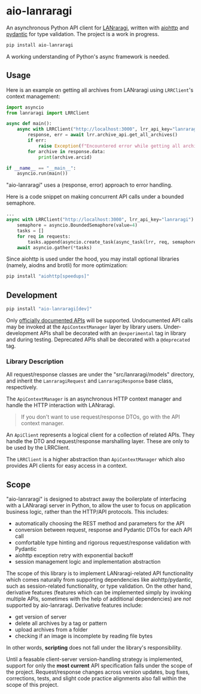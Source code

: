 # aio-lanraragi

An asynchronous Python API client for [LANraragi](https://github.com/Difegue/LANraragi), written with [aiohttp](https://github.com/aio-libs/aiohttp) and [pydantic](https://github.com/pydantic/pydantic) for type validation. The project is a work in progress.

```sh
pip install aio-lanraragi
```
A working understanding of Python's async framework is needed.

## Usage

Here is an example on getting all archives from LANraragi using `LRRClient`'s context management:
```python
import asyncio
from lanraragi import LRRClient

async def main():
    async with LRRClient("http://localhost:3000", lrr_api_key="lanraragi") as lrr:
        response, err = await lrr.archive_api.get_all_archives()
        if err:
            raise Exception(f"Encountered error while getting all archives: {err.error}")
        for archive in response.data:
            print(archive.arcid)

if __name__ == "__main__":
    asyncio.run(main())
```
"aio-lanraragi" uses a (response, error) approach to error handling.

Here is a code snippet on making concurrent API calls under a bounded semaphore.
```python
...
async with LRRClient("http://localhost:3000", lrr_api_key="lanraragi") as lrr:
    semaphore = asyncio.BoundedSemaphore(value=4)
    tasks = []
    for req in requests:
        tasks.append(asyncio.create_task(async_task(lrr, req, semaphore)))
    await asyncio.gather(*tasks)
```

Since aiohttp is used under the hood, you may install optional libraries (namely, aiodns and brotli) for more optimization:
```sh
pip install "aiohttp[speedups]"
```

## Development

```sh
pip install "aio-lanraragi[dev]"
```

Only [officially documented APIs](https://sugoi.gitbook.io/lanraragi/api-documentation) will be supported. Undocumented API calls may be invoked at the `ApiContextManager` layer by library users. Under-development APIs shall be decorated with an `@experimental` tag in library and during testing. Deprecated APIs shall be decorated with a `@deprecated` tag.

### Library Description
All request/response classes are under the "src/lanraragi/models" directory, and inherit the `LanraragiRequest` and `LanraragiResponse` base class, respectively.

The `ApiContextManager` is an asynchronous HTTP context manager and handle the HTTP interaction with LANraragi.

> If you don't want to use request/response DTOs, go with the API context manager.

An `ApiClient` represents a logical client for a collection of related APIs. They handle the DTO and request/response marshalling layer. These are only to be used by the LRRClient.

The `LRRClient` is a higher abstraction than `ApiContextManager` which also provides API clients for easy access in a context.

## Scope

"aio-lanraragi" is designed to abstract away the boilerplate of interfacing with a LANraragi server in Python, to allow the user to focus on application business logic, rather than the HTTP/API protocols. This includes:

- automatically choosing the REST method and parameters for the API
- conversion between request, response and Pydantic DTOs for each API call
- comfortable type hinting and rigorous request/response validation with Pydantic
- aiohttp exception retry with exponential backoff
- session management logic and implementation abstraction

The scope of this library is to implement LANraragi-related API functionality which comes naturally from supporting dependencies like aiohttp/pydantic, such as session-related functionality, or type validation. On the other hand, derivative features (features which can be implemented simply by invoking multiple APIs, sometimes with the help of additional dependencies) are *not* supported by aio-lanraragi. Derivative features include:

- get version of server
- delete all archives by a tag or pattern
- upload archives from a folder
- checking if an image is incomplete by reading file bytes

In other words, **scripting** does not fall under the library's responsibility.

Until a feasable client-server version-handling strategy is implemented, support for only the **most current** API specification falls under the scope of the project. Request/response changes across version updates, bug fixes, corrections, tests, and slight code practice alignments also fall within the scope of this project.
